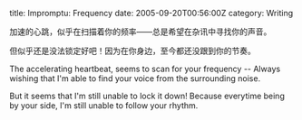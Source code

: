 title: Impromptu: Frequency
date: 2005-09-20T00:56:00Z
category: Writing

加速的心跳，似乎在扫描着你的频率——总是希望在杂讯中寻找你的声音。

但似乎还是没法锁定好吧！因为在你身边，至今都还没跟到你的节奏。

The accelerating heartbeat, seems to scan for your frequency -- Always wishing that I'm able to find your voice from the surrounding noise.

But it seems that I'm still unable to lock it down! Because everytime being by your side, I'm still unable to follow your rhythm.
